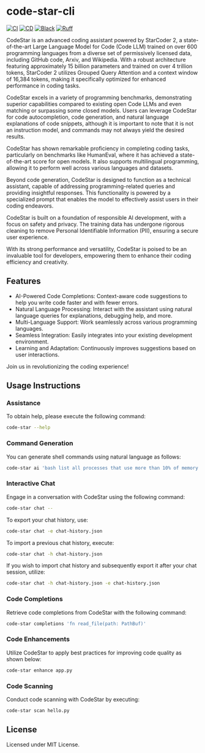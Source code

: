 # code-star-cli

[![CI](https://github.com/youzarsiph/code-star-cli/actions/workflows/ci.yml/badge.svg)](https://github.com/youzarsiph/code-star-cli/actions/workflows/ci.yml)
[![CD](https://github.com/youzarsiph/code-star-cli/actions/workflows/cd.yml/badge.svg)](https://github.com/youzarsiph/code-star-cli/actions/workflows/cd.yml)
[![Black](https://github.com/youzarsiph/code-star-cli/actions/workflows/black.yml/badge.svg)](https://github.com/youzarsiph/code-star-cli/actions/workflows/black.yml)
[![Ruff](https://github.com/youzarsiph/code-star-cli/actions/workflows/ruff.yml/badge.svg)](https://github.com/youzarsiph/code-star-cli/actions/workflows/ruff.yml)

CodeStar is an advanced coding assistant powered by StarCoder 2, a state-of-the-art Large Language Model for Code (Code LLM) trained on over 600 programming languages from a diverse set of permissively licensed data, including GitHub code, Arxiv, and Wikipedia. With a robust architecture featuring approximately 15 billion parameters and trained on over 4 trillion tokens, StarCoder 2 utilizes Grouped Query Attention and a context window of 16,384 tokens, making it specifically optimized for enhanced performance in coding tasks.

CodeStar excels in a variety of programming benchmarks, demonstrating superior capabilities compared to existing open Code LLMs and even matching or surpassing some closed models. Users can leverage CodeStar for code autocompletion, code generation, and natural language explanations of code snippets, although it is important to note that it is not an instruction model, and commands may not always yield the desired results.

CodeStar has shown remarkable proficiency in completing coding tasks, particularly on benchmarks like HumanEval, where it has achieved a state-of-the-art score for open models. It also supports multilingual programming, allowing it to perform well across various languages and datasets.

Beyond code generation, CodeStar is designed to function as a technical assistant, capable of addressing programming-related queries and providing insightful responses. This functionality is powered by a specialized prompt that enables the model to effectively assist users in their coding endeavors.

CodeStar is built on a foundation of responsible AI development, with a focus on safety and privacy. The training data has undergone rigorous cleaning to remove Personal Identifiable Information (PII), ensuring a secure user experience.

With its strong performance and versatility, CodeStar is poised to be an invaluable tool for developers, empowering them to enhance their coding efficiency and creativity.

## Features

- AI-Powered Code Completions: Context-aware code suggestions to help you write code faster and with fewer errors.
- Natural Language Processing: Interact with the assistant using natural language queries for explanations, debugging help, and more.
- Multi-Language Support: Work seamlessly across various programming languages.
- Seamless Integration: Easily integrates into your existing development environment.
- Learning and Adaptation: Continuously improves suggestions based on user interactions.

Join us in revolutionizing the coding experience!

## Usage Instructions

### Assistance

To obtain help, please execute the following command:

```bash
code-star --help
```

### Command Generation

You can generate shell commands using natural language as follows:

```bash
code-star ai 'bash list all processes that use more than 10% of memory'
```

### Interactive Chat

Engage in a conversation with CodeStar using the following command:

```bash
code-star chat --
```

To export your chat history, use:

```bash
code-star chat -e chat-history.json
```

To import a previous chat history, execute:

```bash
code-star chat -h chat-history.json
```

If you wish to import chat history and subsequently export it after your chat session, utilize:

```bash
code-star chat -h chat-history.json -e chat-history.json
```

### Code Completions

Retrieve code completions from CodeStar with the following command:

```bash
code-star completions 'fn read_file(path: PathBuf)'
```

### Code Enhancements

Utilize CodeStar to apply best practices for improving code quality as shown below:

```bash
code-star enhance app.py
```

### Code Scanning

Conduct code scanning with CodeStar by executing:

```bash
code-star scan hello.py
```

## License

Licensed under MIT License.
